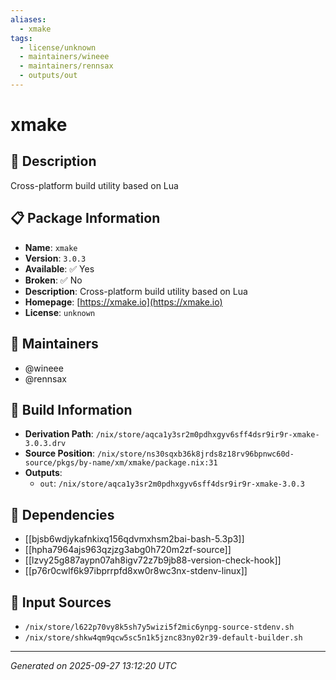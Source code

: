 ```yaml
---
aliases:
  - xmake
tags:
  - license/unknown
  - maintainers/wineee
  - maintainers/rennsax
  - outputs/out
---
```


# xmake

## 📝 Description

Cross-platform build utility based on Lua

## 📋 Package Information

- **Name**: `xmake`
- **Version**: `3.0.3`
- **Available**: ✅ Yes
- **Broken**: ✅ No
- **Description**: Cross-platform build utility based on Lua
- **Homepage**: [https://xmake.io](https://xmake.io)
- **License**: `unknown`
## 👥 Maintainers

- @wineee
- @rennsax


## 🔧 Build Information

- **Derivation Path**: `/nix/store/aqca1y3sr2m0pdhxgyv6sff4dsr9ir9r-xmake-3.0.3.drv`
- **Source Position**: `/nix/store/ns30sqxb36k8jrds8z18rv96bpnwc60d-source/pkgs/by-name/xm/xmake/package.nix:31`
- **Outputs**:
  - `out`:  `/nix/store/aqca1y3sr2m0pdhxgyv6sff4dsr9ir9r-xmake-3.0.3`

## 🔗 Dependencies

- [[bjsb6wdjykafnkixq156qdvmxhsm2bai-bash-5.3p3]]
- [[hpha7964ajs963qzjzg3abg0h720m2zf-source]]
- [[lzvy25g887aypn07ah8igv72z7b9jb88-version-check-hook]]
- [[p76r0cwlf6k97ibprrpfd8xw0r8wc3nx-stdenv-linux]]

## 📁 Input Sources

- `/nix/store/l622p70vy8k5sh7y5wizi5f2mic6ynpg-source-stdenv.sh`
- `/nix/store/shkw4qm9qcw5sc5n1k5jznc83ny02r39-default-builder.sh`

---
*Generated on 2025-09-27 13:12:20 UTC*
